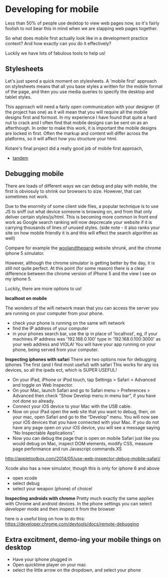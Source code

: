 # Developing for mobile

Less than 50% of people use desktop to view web pages now, so it's fairly foolish to not bear this in mind when we are slapping web pages together.

So what does mobile first actually look like in a development practice context? And how exactly can you do it effectively?

Luckily we have lots of fabulous tools to help us!


## Stylesheets

Let's just spend a quick moment on stylesheets.
A 'mobile first' approach on stylesheets means that all you base styles a written for the mobile format of the page, and then you use media queries to specify the desktop and tablet styles.

This approach will need a fairly open communication with your designer (if the project has one) as it will mean that you will require all the mobile designs first and formost. In my experience I have found that quite a hard nut to crack and I often find that mobile designs can be sent on as an afterthough. In order to make this work, it is important the mobile designs are locked in first. Often the markup and content will differ across the platforms, so it will affect how you structure your html.

Kotare's final project did a really good job of mobile first approach,

- [tandem](https://github.com/Tandem-NZ/tandem/blob/master/public/styles/sass/_desktop.scss)


## Debugging mobile

There are loads of different ways we can debug and play with mobile, the first is obviosuly to shrink our browsers to size. However, that can sometimes not work.

Due to the enormity of some client side files, a popular technique is to use JS to sniff out what device someone is browsing on, and from that only deliver certain styles/js/html. This is becoming more common in front end work as Google search ranking will now depcrecate your website if it is carrying thousands of lines of unused styles. (side note - it also ranks your site on how mobile friendly it is and this will effect the search algorithm as well)

Compare for example the [woolandthegang](https://www.woolandthegang.com) website shrunk, and the chrome iphone 5 simulator.

However, although the chrome simulator is getting better by the day, it is still not quite perfect. At this point (for some reason) there is a clear difference between the chrome version of iPhone 5 and the view I see on my iphone 5.

Luckily, there are more options to us!

**localhost on mobile**

The wonders of the wifi network mean that you can access the server you are running on your computer from your phone.

- check your phone is running on the same wifi network
- find the IP address of your computer
- in your phones search bar, use the ip in place of 'localhost', eg, if your machines IP address was '192.168.0.100' type in '192.168.0.100:3000' as your web address and VIOLA! You will have your app running on your phone, being served from your computer.

**Inspecting iphones with safari**
There are two options now for debugging iphones
The first (and I find most useful) with safari
This works for any ios devices, so all the ipads ect, which is SUPER USEFUL!

- On your iPad, iPhone or iPod touch, tap Settings > Safari > Advanced and toggle on Web Inspector.
- On your Mac, launch Safari and go to Safari menu > Preferences > Advanced then check “Show Develop menu in menu bar”, if you have not done so already.
- Connect your iOS device to your Mac with the USB cable.
- Now on your iPad open the web site that you want to debug, then, on your mac, open Safari and go to the “Develop” menu. You will now see your iOS devices that you have connected with your Mac. If you do not have any page open on your iOS device, you will see a message saying “No Inspectable Applications”.
- Now you can debug the page that is open on mobile Safari just like you would debug on Mac, inspect DOM elements, modify CSS, measure page performance and run Javascript commands.XS

http://appletoolbox.com/2014/05/use-web-inspector-debug-mobile-safari/

Xcode also has a new simulator, though this is only for iphone 6 and above

- open xcode
- select debug
- select your weapon (phone) of choice!

**Inspecting androids with chrome**
Pretty much exactly the same applies with Chrome and android devices. In the phone settings you can select developer mode and then inspect it from the browser

here is a useful blog on how to do this:
https://developer.chrome.com/devtools/docs/remote-debugging


## Extra excitment, demo-ing your mobile things on desktop

- Have your iphone plugged in
- Open quicktime player on your mac
- select the little arrow on the dropdown, and select your phone

